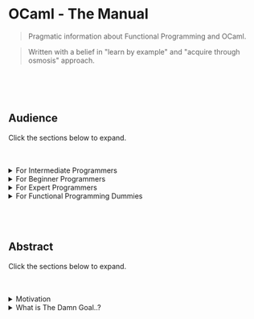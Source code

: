 # OCaml - The Manual

> Pragmatic information about Functional Programming and OCaml.

> Written with a belief in "learn by example" and "acquire through osmosis" approach.

<br>
<br>
<br>

## Audience

Click the sections below to expand.

<br>
<br>

<details>
  <summary> For Intermediate Programmers </summary>

---

### Spawning a project & building

* Ecosystem & Environment
  * dune
  * opam
  * LSP
  * ocamlc

`sudo apt-get install ocaml utop opam`

`dune init project`
`dune build`
`dune exec project`

<br>
<br>
<br>

### Console Arguments & Printing

```ocaml
open Sys;;
(* For `argv` array and print_endline*)

let () =
    let my_args = argv and
        let first_arg = argv.(0) and
        let second_arg = argv.(1) and
        let arg_length = Array.length args in
            print_endline (string_of_int arg_length);;
```

### File IO

```ocaml
open Sys;;
(* For input_line, close_in and close_out, stdout .*)

(* Reading files. *)
let () =
    let my_file = "file-to-open.txt" in
    let input_channel = open_in my_file in
        let line = input_line input_channel in
            print_endline line;
            close_in input_channel;
            exit 0;;

            (* Need while loop example here. *)


(* Writing files. *)
let () =
    let my_file = "file-to-open.txt" in
    let output_channel = open_out my_file in
        Print.fprintf output_channel "Some Message.";
            flush stdout;
            close_out output_channel;
            exit 0;;
```

### Directory & File Operations

```ocaml
(* Directory & File Manipulation *)
let () =
    let my_dir = mkdir "test" 777 ();;

    (*
        > functions from Sys module.

        is_directory ...
        file_exists ...
        remove ...
        rename ...
        mkdir ...
        rmdir ...
    *)
```

### Data Type Conversion

```ocaml
(* Typecasting. *)

let () =
    let some_string = "240" in
        let some_int = string_of_int some_string in
            let some_float = float_of_int some_int in
                let some_integer_logic = int_of_bool true in
                    exit 0;;
```

### String Handling

```ocaml
(* You can also use the ^ operator for concatenation. *)

let () =
    let my_string = String.concat "Hi" " there." and
    let bool_val = String.equal my_string "Hi there." and
    let tokens = String.split_on_char '_' "Hi_there." in

        let len = String.length "Test." and
        let token_length = Array.length tokens and
        let substring = String.sub "mountain" 0 4 and
        let contains = String.contains "gah" 'c' and
        let trimmed = String.trim " spaces out " in
            ...
            (* 
                String.starts_with ...
                String.ends_with ...
                String.map ...
            *)
```

### Threading & Process Handling

```ocaml
(* Executing other programs. *)

let () = 
    let return_val = command "echo \"Hi\"";;

(* Creating Threads *)

let () = 
    let 

(* Manipulating Processes *)

let () = 


```

### Sockets

```ocaml
open Sys;
open Unix;

(*Synchronous*)
let () =
    let ipaddr = "127.0.0.1" and
    let port = 8080 and
    let sock = socket AF_INET SOCK_STREAM 0 in
        connect sock (ADDR_INET(ipaddr, port));
        match fork () with
            | 0 -> send sock data len
            | _ -> some error.

(*Asynchronous*)
let () =
    todo.
```

### GUI

```ocaml
open Tk;;

let spawnWidgets parent = 
    let btn = Button.create 
        ~text: "Click me" 
        ~command: (fun () -> closeTk ()) parent;
    pack [btn];

let setupWnd wnd title xy = 
    Wm.title_set wnd title;
    Wm.geometry_set wnd xy;

let () = 
    let main_wnd = openTk () in
        setupWnd main_wnd "GUI Application" "400 x 200" ();
        spawnWidgets wnd ();

    mainLoop ();;
```

### Web Requests

```ocaml
(* Example provided by https://github.com/anmonteiro/piaf *)

open Piaf;;
open Lwt_result.Syntax;;

let get_sync url = 
    Lwt_main.run begin
        print_endline("Sending request...");

        let* response = Client.Oneshot.get (Uri.of_string url) in
            if (Status.is_successful response.status) then
                Body.to_string response.body
            else
                let message = Status.to_string response.status in
                Lwt.return (Error (`Msg message))
    end

let () =
    match get_sync "https://example.com" with
        | Ok body -> print_endline body
        | Error error -> let message = Error.to_string error in
                            prerr_endline ("Error: " ^ message)
    
```

### Web Framework

```ocaml
(* Example provided by https://aantron.github.io/dream/ *)

let hello who = 
    <html>
        <body>
            <h1>Hello, <%s who %>!</h1>
        </body>
    </html>

let () = 
    Dream.run
        @@ Dream.logger
            @@ Dream.router [
                Dream.get "/" (fun _ -> Dream.html (hello "world"));
            ]
    
```

### Logging
```ocaml
(* Example provided by https://github.com/anmonteiro/piaf *)

```

### Regex

### Parsing HTML/JSON/XML

### Error Handling & Exceptions

### Database Access / ORM

### Keywords in OCaml

```ocaml
(* Declarations of variables and functions*)
let, in, and, where, function, fun, ref

(* Control Flow and switches *)
if, else, elseif, match, with, catch, begin, end

(* Loops *)
for, to, do, while, rec

(* Arrays *)
array

(* Structures, Variants & OOP *)
type, class, object, struct, val, method, mutable, of

(* Modules *)
open, module, external, include

(* Types *)
int, string, float, bool, bytes, list, char, unit, tuples, array, exn, format, option, records, ref, variants, objects

Fancy, Pair, Boring, Any, None, Some, Nothing, ()/unit, True, False, Empty
```

### Symbols in OCaml

* State Symbols

```ocaml
<- (* Assignment of data/state to mutable IO (e.g arrays or variables in objects) *)
;; (* Terminate expression in utop toplevel. *)
; (*Separate record fields and terminate expression in code.*)
_ (* Anonymous / ambiguous slot for "any" variable *)
arr.(0) (* Index access *)
```

* Structure Symbols

```ocaml
:: (* Append to a list *)
[| a ; b ; c |] (* Create a list *)
( * ) or (a : b) (* Create a tuple *)
:= (* Create a reference *)
| (* Pattern matching and variants. *)
@@ (* Function composition. Where f(x) is f x, f @@ x is just f x *)
-> (* Lambda *)
$ (* Contextual symbol *)
|> (* Similar to bash piping. Call a function, pass the result to the next function. myFunction |> myOtherFunction |> someFunction *)

(* Lists *)
let myEmptyList = [1; 2; 3];

(* Tuples *)
let myTuples = (a : "b" : 3);

(* Labels *)
~someLabel:int
```

* Operator Symbols

```ocaml
(* These two below are exactly the same. *)
(+) 3 6;; (* Infix function/symbol operator *)
3 + 6;; (* Prefix function/symbol operator *)

^ (* Concatenate strings *)
= (* Is the equality operator (==) *)
<> (* Is the not equal to operator *)
~ (* Labeling *)

** (* Exponential *)

(* Comparison *)
!=
>
<
<=
>=
!
```

* Misc Symbols

```ocaml
# (* Equivalent to accessing methods from object e.g myObject#myMethod *)
! (* Negation *)

1_000_000;; (* Comma/underscore notation *)
1,000,000;; (* Comma/underscore notation *)

0.5 *. 4.0;; (* Floats *)
0.5 /. 4.0;;(* Floats *)
```

### The Standard API

### Common Libraries

| Library  | Purpose | Comments |
| -------- | ------- | ----- |
| Lwt  | Events & Promises | todo |
| Mirage  | OCaml Platform| todo |
| LablTk | GUI | todo |
| vec | Data Structures - Dynamic Arrays | https://github.com/aionescu/vec |
| Cryptokit | Security & Cryptography | todo |
| Graphics Module | Charts & Graphics | todo |
| LambdaSoup | HTML/XML Parser | todo |
| Yojson | JSON Parser | todo |
| Str Module | Regex | todo |
| Ocaml-csv | CSV Parser | todo |
| | Interop | todo |
| DynF / FFI | Interop | todo |
| .NET | Interop | todo |
| QT | Interop | todo |
| pyml | Bindings for Python | todo |
| Ocaml-opencv | Computer Vision | todo |
| | Testing | todo |
| Logs | Logging | todo |
|  | AOP | todo |
| Ocaml-electron | Browser as a Service | todo |
| Qanat | ORM | todo |
| PPX | Meta Programming | todo |
| Caqti | Databases & SQL | todo |

<br>
<br>

</details>

<details>
  <summary> For Beginner Programmers </summary>

---

### Types & Records

```ocaml
type box = int;;

type box = {
    some_var : String;
    another_var : Int;
    yet_another_var : Float
};;
```

### Modules

```ocaml
module Box = 
struct
    type t = {

    }

    let f = expr
    let g = expr
end;;
```

### Functions

```ocaml
let my_function arg1 arg2 = 
    arg1 + arg2;;

let this_func a : float b : string : unit = 
    another expr;

let my_func (x : int) (y : string) : bool =
    some expr;;
```

### Variants & Polymorphism

```ocaml
type my_type = int | float | string | dog | cat of steel;;

type 'type_of container = flat | cat of steel;;
```

### Variables, If Statements, Control Flow

### OOP Handling

```ocaml
class my_class constr =
object (self)
    val _member = ...
    val _members = ...

    method some_method = ...
    method another_method = ...
end;;
```

### Interfaces (Module Types)

### Generics

### Functors

### Pointers/Refs

</details>

<details>
  <summary> For Expert Programmers </summary>

---

### FFI

### DLLs / Shared Libraries

### Compiler/Interpreter Tweaks

</details>

<details>
  <summary> For Functional Programming Dummies </summary>

---

</details>

<br>
<br>
<br>

## Abstract

Click the sections below to expand.

<br>
<br>

<details>
  <summary> Motivation </summary>

---

Optional reading.

The transition for an imperative programmer to functional/declarative programming is often the most frustrating and challenging task an individual has to face when introduced to the paradigm. I should know, since I'm actually in the process itself.

This is my "adventure", diving in the functional programming paradigm with the OCaml language.

I will share with you what, as an imperative programmer, has been difficult for me to tackle or understand, and solutions to how one can make that transition easier. This will also act as a centralized area containing as much useful information about OCaml and it's syntax as I can get.


</details>

<details>
  <summary> What is The Damn Goal..? </summary>

---

Optional reading.

Here is what I personally think is the biggest problem imperative programmers face when turning to the functional paradigm.
The lack of a goal. I don't mean something as cheesy as setting up for a journey on a career or deciding what you want to become.

No, a goal as in, "What is my aim to do, in order to get my program written, and for it to work".

To which, a poor imperative programmer will obviously turn to thinking about the syntax step by step and following logic as originally taught. It is how we/they naturally approach problems and it isn't a wrong approach.

The problem isn't that what they're doing is wrong. The problem is that the information being fed to us by the documentation and by material which "claims" to teach functional programming or the language at hand, **is not answering our questions.**

A seasoned imperative programmer wants to know:

* How do I declare a function with arguments and return values.
* How do I create objects and structures.
* What is my API and where can I find references for more functions and objects/structures.
* What does the layout of my project and my code look like?
* How do I handle x, y, z. Where x may be error handling, y logging and z calls or interop.
* What's the best convention and guidelines for writing this kind of code.

Out of these, arguably, the first and third questions are by far, the most important, for an aim in getting started.

---

What does the functional programming material provided to most imperative programmers give to them?



First off, it gives functions. Fair enough. Obviously useful. But functions with recursivity.

Then they are given records and types, which, again, fair enough, useful. But with other conundrums like typeclasses and module types. Not to mention they spend an awful amount of time discussing functional arity and currying.

They are then thrown into the type system and spend 70 pages reading about building a tree structure with abstract types or talks about how great the language is because it is supports lazy behaviour, that it's fabulous and elegant and whatever glorious deeds it can do using first class citizen entities.

Then it proceeds to show you how it does it by providing pattern matching and guards (with even more recursivity). When you are done, it introduces a concept called Monads, Higher Order Functions and Functors. Holy cat.

Do you see the problem?

---

None of the above tell the programmer:

1. What he should aim for.
2. Why he should aim for (whatever the goal is)
3. Analogies to which they can map their imperative knowledge to.


---

Enough ranting. I'll cover exactly what an imperative programmer needs to do to make that switch.

A functional programmer is tasked with four major concerns.

1. State management.
2. Functional purity & Transformation.
3. Separation of IO & Concern
4. Strict expression evaluation & Immutability




</details>